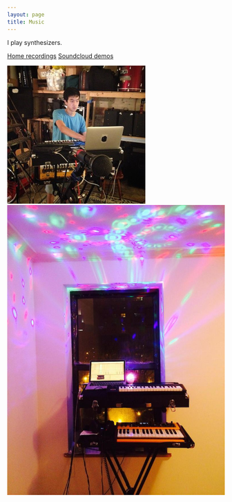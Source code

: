 ```yaml
---
layout: page
title: Music
---
```


I play synthesizers.

[Home recordings](https://screwpine.bandcamp.com/music)
[Soundcloud demos](https://soundcloud.com/benguo)

![synth](/assets/synthtagram.jpg)
![synth rig](/assets/synth-rig.jpg)
